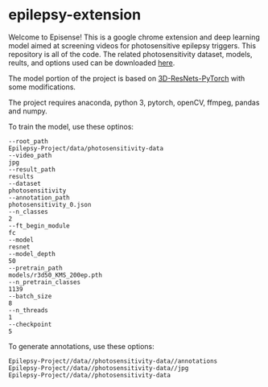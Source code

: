 # epilepsy-extension

Welcome to Episense! This is a google chrome extension and deep learning model aimed at screening videos for photosensitive epilepsy triggers.
This repository is all of the code. The related photosensitivity dataset, models, reults, and options used can be downloaded [here](https://drive.google.com/drive/u/1/folders/1OBRKlNH0R3NRdQWEjyly-PiuNnIEBVwp).

The model portion of the project is based on [3D-ResNets-PyTorch](https://github.com/kenshohara/3D-ResNets-PyTorch) with some modifications.

The project requires anaconda, python 3, pytorch, openCV, ffmpeg, pandas and numpy.

To train the model, use these optinos:
```
--root_path
Epilepsy-Project/data/photosensitivity-data
--video_path
jpg
--result_path
results
--dataset
photosensitivity
--annotation_path
photosensitivity_0.json
--n_classes
2
--ft_begin_module
fc
--model
resnet
--model_depth
50
--pretrain_path
models/r3d50_KMS_200ep.pth
--n_pretrain_classes
1139
--batch_size
8
--n_threads
1
--checkpoint
5
```

To generate annotations, use these options:
```
Epilepsy-Project//data//photosensitivity-data//annotations
Epilepsy-Project//data//photosensitivity-data//jpg
Epilepsy-Project//data//photosensitivity-data
```